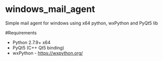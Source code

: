 # windows_mail_agent
Simple mail agent for windows using x64 python, wxPython and PyQt5 lib

#Requirements
* Python 2.7.9+ x64
* PyQt5 (C++ Qt5 binding)
* wxPython - https://wxpython.org/
